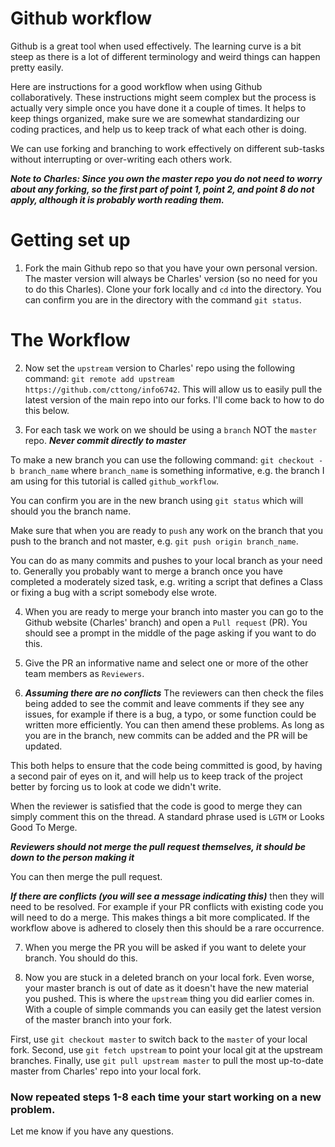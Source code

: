 # Github workflow

Github is a great tool when used effectively. The learning curve is a bit steep as there is a lot of different terminology and weird things can happen pretty easily.

Here are instructions for a good workflow when using Github collaboratively. These instructions might seem complex but the process is actually very simple once you have done it a couple of times. It helps to keep things organized, make sure we are somewhat standardizing our coding practices, and help us to keep track of what each other is doing.

We can use forking and branching to work effectively on different sub-tasks without interrupting or over-writing each others work.

***Note to Charles: Since you own the master repo you do not need to worry about any forking, so the first part of point 1, point 2, and point 8 do not apply, although it is probably worth reading them.***

# Getting set up

1. Fork the main Github repo so that you have your own personal version. The master version will always be Charles' version (so no need for you to do this Charles). Clone your fork locally and `cd` into the directory. You can confirm you are in the directory with the command `git status`.

# The Workflow

2. Now set the `upstream` version to Charles' repo using the following command: `git remote add upstream https://github.com/cttong/info6742`. This will allow us to easily pull the latest version of the main repo into our forks. I'll come back to how to do this below.

3. For each task we work on we should be using a `branch` NOT the `master` repo. ***Never commit directly to master***

To make a new branch you can use the following command:
`git checkout -b branch_name` where `branch_name` is something informative, e.g. the branch I am using for this tutorial is called `github_workflow`.

You can confirm you are in the new branch using `git status` which will should you the branch name.

Make sure that when you are ready to `push` any work on the branch that you push to the branch and not master, e.g. `git push origin branch_name`.

You can do as many commits and pushes to your local branch as your need to. Generally you probably want to merge a branch once you have completed a moderately sized task, e.g. writing a script that defines a Class or fixing a bug with a script somebody else wrote.

4. When you are ready to merge your branch into master you can go to the Github website (Charles' branch) and open a `Pull request` (PR). You should see a prompt in the middle of the page asking if you want to do this.

5. Give the PR  an informative name and select one or more of the other team members as `Reviewers`.

6. ***Assuming there are no conflicts***
The reviewers can then check the files being added to see the commit and leave comments if they see any issues, for example if there is a bug, a typo, or some function could be written more efficiently. You can then amend these problems. As long as you are in the branch, new commits can be added and the PR will be updated.

This both helps to ensure that the code being committed is good, by having a second pair of eyes on it, and will help us to keep track of the project better by forcing us to look at code we didn't write.

When the reviewer is satisfied that the code is good to merge they can simply comment this on the thread. A standard phrase used is `LGTM` or Looks Good To Merge.

***Reviewers should not merge the pull request themselves, it should be down to the person making it***

You can then merge the pull request.

***If there are conflicts (you will see a message indicating this)*** then they will need to be resolved. For example if your PR conflicts with existing code you will need to do a merge. This makes things a bit more complicated. If the workflow above is adhered to closely then this should be a rare occurrence.

7. When you merge the PR you will be asked if you want to delete your branch. You should do this.

8. Now you are stuck in a deleted branch on your local fork. Even worse, your master branch is out of date as it doesn't have the new material you pushed. This is where the `upstream` thing you did earlier comes in. With a couple of simple commands you can easily get the latest version of the master branch into your fork.

First, use `git checkout master` to switch back to the `master` of your local fork. Second, use `git fetch upstream` to point your local git at the upstream branches. Finally, use `git pull upstream master` to pull the most up-to-date master from Charles' repo into your local fork.

### Now repeated steps 1-8 each time your start working on a new problem.

Let me know if you have any questions.
